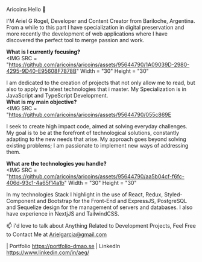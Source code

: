 Aricoins
Hello 👋

I'M Ariel G Rogel, Developer and Content Creator from Bariloche, Argentina. From a while to this part I have specialization in digital preservation and more recently the development of web applications where I have discovered the perfect tool to merge passion and work. <br>

<b> What is I currently focusing? </b> <br>
<IMG SRC = "https://github.com/aricoins/aricoins/assets/95644790/1A09039D-2980-4295-9D40-E95608F7878B" Width = "30" Height = "30"


I am dedicated to the creation of projects that not only allow me to read, but also to apply the latest technologies that i master. My Specialization is in JavaScript and TypeScript Development. <br>
<b> What is my main objective? </b> <br>
<IMG SRC = "https://github.com/aricoins/aricoins/assets/95644790/055c869E


I seek to create high impact code, aimed at solving everyday challenges. My goal is to be at the forefront of technological solutions, constantly adapting to the new needs that arise. My approach goes beyond solving existing problems; I am passionate to implement new ways of addressing them.

<b> What are the technologies you handle? </b> <br>
<IMG SRC = "https://github.com/aricoins/aricoins/assets/95644790/aa5b04cf-f6fc-406d-93c1-4a65f14a1b" Width = "30" Height = "30"

In my technologies Stack I highlight in the use of React, Redux, Styled-Component and Bootstrap for the Front-End and ExpressJS, PostgreSQL and Sequelize design for the management of servers and databases. I also have experience in NextjJS and TailwindCSS.

📫 i'd love to talk about Anything Related to Development Projects, Feel Free to Contact Me at Arielgarcia@gmail.com

| Portfolio https://portfolio-dmao.se
| LinkedIn https://www.linkedin.com/in/aeg/
